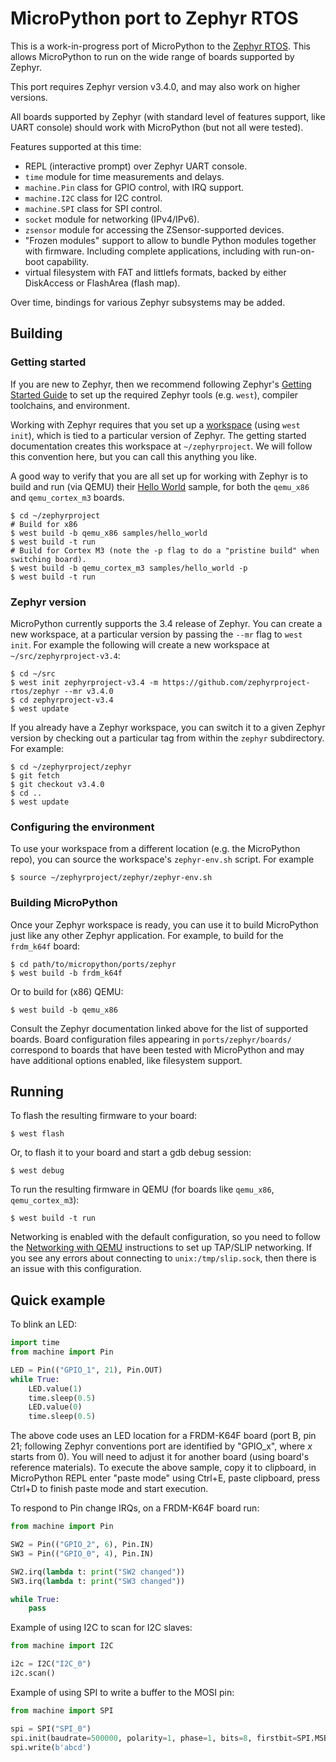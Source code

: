 # MicroPython port to Zephyr RTOS

This is a work-in-progress port of MicroPython to the
[Zephyr RTOS](http://zephyrproject.org). This allows MicroPython to run on the
wide range of boards supported by Zephyr.

This port requires Zephyr version v3.4.0, and may also work on higher
versions.

All boards supported by Zephyr (with standard level of features support, like
UART console) should work with MicroPython (but not all were tested).

Features supported at this time:

* REPL (interactive prompt) over Zephyr UART console.
* `time` module for time measurements and delays.
* `machine.Pin` class for GPIO control, with IRQ support.
* `machine.I2C` class for I2C control.
* `machine.SPI` class for SPI control.
* `socket` module for networking (IPv4/IPv6).
* `zsensor` module for accessing the ZSensor-supported devices.
* "Frozen modules" support to allow to bundle Python modules together
  with firmware. Including complete applications, including with
  run-on-boot capability.
* virtual filesystem with FAT and littlefs formats, backed by either
  DiskAccess or FlashArea (flash map).

Over time, bindings for various Zephyr subsystems may be added.

## Building

### Getting started

If you are new to Zephyr, then we recommend following Zephyr's
[Getting Started Guide](https://docs.zephyrproject.org/latest/getting_started/index.html)
to set up the required Zephyr tools (e.g. `west`), compiler toolchains, and environment.

Working with Zephyr requires that you set up a [workspace](https://docs.zephyrproject.org/latest/develop/west/basics.html)
(using `west init`), which is tied to a particular version of Zephyr. The getting
started documentation creates this workspace at `~/zephyrproject`. We will follow
this convention here, but you can call this anything you like.

A good way to verify that you are all set up for working with Zephyr is
to build and run (via QEMU) their [Hello World](https://docs.zephyrproject.org/latest/samples/hello_world/README.html)
sample, for both the `qemu_x86` and `qemu_cortex_m3` boards.

```
$ cd ~/zephyrproject
# Build for x86
$ west build -b qemu_x86 samples/hello_world
$ west build -t run
# Build for Cortex M3 (note the -p flag to do a "pristine build" when switching board).
$ west build -b qemu_cortex_m3 samples/hello_world -p
$ west build -t run
```

### Zephyr version

MicroPython currently supports the 3.4 release of Zephyr. You can create a new
workspace, at a particular version by passing the `--mr` flag to `west init`.
For example the following will create a new workspace at
`~/src/zephyrproject-v3.4`:

```
$ cd ~/src
$ west init zephyrproject-v3.4 -m https://github.com/zephyrproject-rtos/zephyr --mr v3.4.0
$ cd zephyrproject-v3.4
$ west update
```

If you already have a Zephyr workspace, you can switch it to a given Zephyr
version by checking out a particular tag from within the `zephyr`
subdirectory. For example:

```
$ cd ~/zephyrproject/zephyr
$ git fetch
$ git checkout v3.4.0
$ cd ..
$ west update
```

### Configuring the environment

To use your workspace from a different location (e.g. the MicroPython repo),
you can source the workspace's `zephyr-env.sh` script. For example

```
$ source ~/zephyrproject/zephyr/zephyr-env.sh
```

### Building MicroPython

Once your Zephyr workspace is ready, you can use it to build MicroPython just
like any other Zephyr application. For example, to build for the `frdm_k64f`
board:

```
$ cd path/to/micropython/ports/zephyr
$ west build -b frdm_k64f
```

Or to build for (x86) QEMU:

```
$ west build -b qemu_x86
```

Consult the Zephyr documentation linked above for the list of supported
boards. Board configuration files appearing in `ports/zephyr/boards/`
correspond to boards that have been tested with MicroPython and may have
additional options enabled, like filesystem support.

## Running

To flash the resulting firmware to your board:

```
$ west flash
```

Or, to flash it to your board and start a gdb debug session:

```
$ west debug
```

To run the resulting firmware in QEMU (for boards like `qemu_x86`,
`qemu_cortex_m3`):

```
$ west build -t run
```

Networking is enabled with the default configuration, so you need to follow
the [Networking with QEMU](https://docs.zephyrproject.org/latest/connectivity/networking/qemu_setup.html)
instructions to set up TAP/SLIP networking. If you see any errors about
connecting to `unix:/tmp/slip.sock`, then there is an issue with this
configuration.

## Quick example

To blink an LED:

```py
import time
from machine import Pin

LED = Pin(("GPIO_1", 21), Pin.OUT)
while True:
    LED.value(1)
    time.sleep(0.5)
    LED.value(0)
    time.sleep(0.5)
```

The above code uses an LED location for a FRDM-K64F board (port B, pin 21;
following Zephyr conventions port are identified by "GPIO_x", where *x*
starts from 0). You will need to adjust it for another board (using board's
reference materials). To execute the above sample, copy it to clipboard, in
MicroPython REPL enter "paste mode" using Ctrl+E, paste clipboard, press
Ctrl+D to finish paste mode and start execution.

To respond to Pin change IRQs, on a FRDM-K64F board run:

```py
from machine import Pin

SW2 = Pin(("GPIO_2", 6), Pin.IN)
SW3 = Pin(("GPIO_0", 4), Pin.IN)

SW2.irq(lambda t: print("SW2 changed"))
SW3.irq(lambda t: print("SW3 changed"))

while True:
    pass
```

Example of using I2C to scan for I2C slaves:

```py
from machine import I2C

i2c = I2C("I2C_0")
i2c.scan()
```

Example of using SPI to write a buffer to the MOSI pin:

```py
from machine import SPI

spi = SPI("SPI_0")
spi.init(baudrate=500000, polarity=1, phase=1, bits=8, firstbit=SPI.MSB)
spi.write(b'abcd')
```
